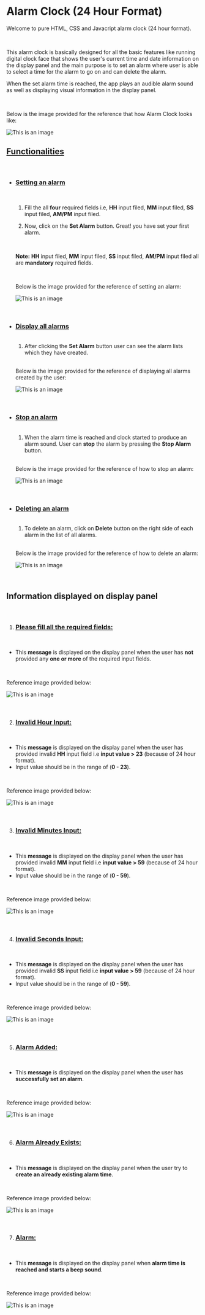 # Alarm Clock (24 Hour Format)

Welcome to pure HTML, CSS and Javacript alarm clock (24 hour format).

<br />

This alarm clock is basically designed for all the basic features like running digital clock face that shows the user's current time and date information on the display panel and the main purpose is to set an alarm where user is able to select a time for the alarm to go on and can delete the alarm.

When the set alarm time is reached, the app plays an audible alarm sound as well as displaying visual information in the display panel. 

<br />

Below is the image provided for the reference that how Alarm Clock looks like:

![This is an image](./assets/images/Alarm_Clock_Overview.png)

## <ins>Functionalities</ins>
<br />

- ### <ins>Setting an alarm</ins>
    <br />

    1. Fill the all **four** required fields i.e, **HH** input filed, **MM** input filed, **SS** input filed, **AM/PM** input filed.

    2. Now, click on the **Set Alarm** button. Great! you have set your first alarm. 

    <br />

    **Note:** **HH** input filed, **MM** input filed, **SS** input filed, **AM/PM** input filed all are **mandatory** required fields.

    <br />

    Below is the image provided for the reference of setting an alarm:

    ![This is an image](./assets/images/Setting_an_alarm.png)

    <br />

- ### <ins>Display all alarms</ins>
    <br />

    1. After clicking the **Set Alarm** button user can see the alarm lists which they have created.

    <br />

    Below is the image provided for the reference of displaying all alarms created by the user:

    ![This is an image](./assets/images/Display_all_alarms.png)

    <br />

- ### <ins>Stop an alarm </ins>
    <br />

    1. When the alarm time is reached and clock started to produce an alarm sound. User can **stop** the alarm by pressing the **Stop Alarm** button.

    <br />

    Below is the image provided for the reference of how to stop an alarm:

    ![This is an image](./assets/images/Stop_alarm.png)

    <br />

- ### <ins>Deleting an alarm </ins>
    <br />

    1. To delete an alarm, click on **Delete** button on the right side of each alarm in the list of all alarms.

    <br />

    Below is the image provided for the reference of how to delete an alarm:

    ![This is an image](./assets/images/Delete_alarm.png)

    <br />

## Information displayed on display panel
<br />

1. ### <ins>Please fill all the required fields:</ins> 
<br />

   - This **message** is displayed on the display panel when the user has **not** provided any **one or more** of the required input fields. 

   <br />

   Reference image provided below:

   ![This is an image](./assets/images/message_1.png)

<br />

2. ### <ins>Invalid Hour Input:</ins> 
<br />

   - This **message** is displayed on the display panel when the user has provided invalid **HH** input field i.e **input value > 23** (because of 24 hour format).
   - Input value should be in the range of (**0 - 23**).

   <br />

   Reference image provided below:

   ![This is an image](./assets/images/message_2.png)

<br />

3. ### <ins>Invalid Minutes Input:</ins> 
<br />

   - This **message** is displayed on the display panel when the user has provided invalid **MM** input field i.e **input value > 59** (because of 24 hour format).
   - Input value should be in the range of (**0 - 59**).

   <br />

   Reference image provided below:

   ![This is an image](./assets/images/message_3.png)

<br />

4. ### <ins>Invalid Seconds Input:</ins> 
<br />

   - This **message** is displayed on the display panel when the user has provided invalid **SS** input field i.e **input value > 59** (because of 24 hour format).
   - Input value should be in the range of (**0 - 59**).

   <br />

   Reference image provided below:

   ![This is an image](./assets/images/message_4.png)

<br />

5. ### <ins>Alarm Added:</ins> 
<br />

   - This **message** is displayed on the display panel when the user has **successfully set an alarm**.

   <br />

   Reference image provided below:

   ![This is an image](./assets/images/message_5.png)

<br />

6. ### <ins>Alarm Already Exists:</ins> 
<br />

   - This **message** is displayed on the display panel when the user try to **create an already existing alarm time**. 

   <br />

   Reference image provided below:

   ![This is an image](./assets/images/message_6.png)

<br />

7. ### <ins>Alarm:</ins> 
<br />

   - This **message** is displayed on the display panel when **alarm time is reached and starts a beep sound**.
   <br />

   Reference image provided below:

   ![This is an image](./assets/images/message_7.png)

<br />